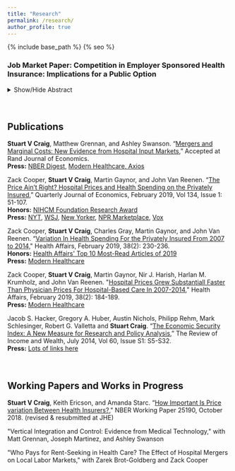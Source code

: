 ```yaml
---
title: "Research"
permalink: /research/
author_profile: true
---
```


{% include base_path %}
{% seo %}
<h3>Job Market Paper: Competition in Employer Sponsored Health Insurance: Implications for a Public Option</h3>
<details>
<summary>
Show/Hide Abstract
</summary>
156 million Americans obtain health insurance through an employer. High premiums and concerns about access have led to proposals to introduce a "public option," where the government would provide a public insurance plan to compete with private insurers. In the absence of an existing public option to study, I combine data on employer-insurer contracting and a structural model of supply and demand to predict market outcomes under various assumptions about the design such a policy. The model incorporates variation in employers' demand for health care, preferences over insurers, and the degree to which employers find it costly to switch between insurers. Insurers set employer-specific premiums allowing them to price discriminate. I find that insurers' ability to price discriminate substantially limits demand for the public option that cannot. More employers abandon the private market when the public option successfully replicates the quality of existing insurers and more aggressively regulates payments to health care providers. However, even a public option that obtains substantial market share does little to lower markups because employers who remain privately insured strongly prefer their private insurer, have large switching costs, and receive risk-rated premium offers that dominate the premiums of the public option.
</details>
<br><br>

<H2>Publications</H2>
<b>Stuart V Craig</b>, Matthew Grennan, and Ashley Swanson. “<a href="http://www.nber.org/papers/w24926">Mergers and Marginal Costs: New Evidence from Hospital Input Markets</a>,” Accepted at Rand Journal of Economics.
<br><b>Press:</b> <a href="https://www.nber.org/digest/oct18/w24926.shtml">NBER Digest</a>, <a href="https://www.modernhealthcare.com/operations/american-hospital-association-economists-debate-merits-mergers">Modern Healthcare, <a href="https://www.axios.com/reality-check-on-hospital-mergers-aha-economists-91007ae4-6776-4f33-9c61-db41c945482a.html">Axios</a><br>
  
Zack Cooper, <b>Stuart V Craig</b>, Martin Gaynor, and John Van Reenen. “<a href="https://economics.harvard.edu/files/economics/files/ms25288.pdf">The Price Ain’t Right? Hospital Prices and Health Spending on the Privately Insured</a>,” Quarterly Journal of Economics, February 2019, Vol 134, Issue 1: 51-107.
<br><b>Honors:</b>
  <a href="https://www.nihcm.org/categories/announcing-the-winners-of-the-25th-annual-research-award">NIHCM Foundation Research Award </a>
<br><b>Press:</b>
  <a href="https://www.nytimes.com/interactive/2015/12/15/upshot/the-best-places-for-better-cheaper-health-care-arent-what-experts-thought.html">NYT</a>, 
  <a href="https://www.wsj.com/articles/what-does-knee-surgery-cost-few-know-and-thats-a-problem-1534865358">WSJ</a>, 
  <a href="https://www.newyorker.com/news/news-desk/health-cares-cost-conundrum-squared">New Yorker</a>,
  <a href="https://www.marketplace.org/2015/12/14/health-care/unprecedented-look-medical-costs-nationwide/">NPR Marketplace</a>,
  <a href="https://www.vox.com/policy-and-politics/2018/5/9/17337134/health-care-costs-hospital-rates-insurance">Vox</a><br>
  
Zack Cooper, <b>Stuart V Craig</b>, Charles Gray, Martin Gaynor, and John Van Reenen. “<a href="https://www.healthaffairs.org/doi/full/10.1377/hlthaff.2018.05245">Variation In Health Spending For the Privately Insured From 2007 to 2014,</a>" Health Affairs, February 2019, 38(2): 230-236. 
<br><b>Honors:</b>
  <a href="https://www.healthaffairs.org/do/10.1377/hblog20191227.167140/full/">Health Affairs' Top 10 Most-Read Articles of 2019</a>
<br><b>Press:</b>
  <a href="https://www.modernhealthcare.com/article/20190204/NEWS/190209984/hospital-price-growth-driving-healthcare-spending">Modern Healthcare</a><br>
  
Zack Cooper, <b>Stuart V Craig</b>, Martin Gaynor, Nir J. Harish, Harlan M. Krumholz, and John Van Reenen. "<a href="https://www.healthaffairs.org/doi/full/10.1377/hlthaff.2018.05424">Hospital Prices Grew Substantiall Faster Than Physician Prices For Hospital-Based Care In 2007-2014</a>," Health Affairs, February 2019, 38(2): 184-189.
<br><b>Press:</b>
  <a href="https://www.modernhealthcare.com/article/20190204/NEWS/190209984/hospital-price-growth-driving-healthcare-spending">Modern Healthcare</a><br>
  
Jacob S. Hacker, Gregory A. Huber, Austin Nichols, Philipp Rehm, Mark Schlesinger, Robert G. Valletta and <b>Stuart Craig</b>. “<a href="http://onlinelibrary.wiley.com/doi/10.1111/roiw.12053/full">The Economic Security Index: A New Measure for Research and Policy Analysis</a>,” The Review of Income and Wealth, July 2014, Vol 60, Issue S1: S5-S32.
<br><b>Press:</b>
  <a href="http://economicsecurityindex.org/?p=press">Lots of links here</a>  
<br><br>

<H2>Working Papers and Works in Progress</H2>
<b>Stuart V Craig</b>, Keith Ericson, and Amanda Starc. “<a href="https://stuartcraig.github.io/files/w25190.pdf">How Important Is Price variation Between Health Insurers?</a>," NBER Working Paper 25190, October 2018. (revised & resubmitted at JHE)<br>

"Vertical Integration and Control: Evidence from Medical Technology," with Matt Grennan, Joseph Martinez, and Ashley Swanson <br>

"Who Pays for Rent-Seeking in Health Care? The Effect of Hospital Mergers on Local Labor Markets," with Zarek Brot-Goldberg and Zack Cooper
<br><br>



